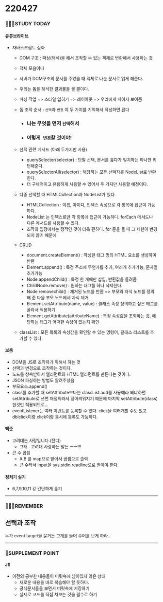 # 220427

### 👨🏼‍🏫STUDY TODAY

#### 유튜브라이브

- 자바스크립트 심화
  - DOM 구조 : 파싱(해석)을 해서 조작할 수 있는 객체로 변환해서 사용하는 것
  
  - 객체 모음이다
  
  - 서버가 DOM구조의 문서를 주었을 때 객체로 나눈 문서로 읽게 해준다.
  
  - 우리는 돔을 해석한 결과물을 볼 뿐이다.
  
  - 파싱 작업 => 스타일 입히기 => 레이아웃 => 우리에게 페이지 보여줌
  
  - 돔 조작 순서 : `선택`과 `변경`  이 두 가지를 기억해서 작성하면 된다
  
    - ### 나는 무엇을 먼저 `선택`해서
  
    - ### 이렇게` 변경`할 것이야!
  
  - 선택 관련 메서드 (아래 두가지만 사용)
  
    - querySelector(selector) : 단일 선택, 문서를 훑다가 일치하는 하나만 리턴해준다.
    - querySelectorAll(selector) : 해당하는 모든 선택자를 NodeList로 반환한다.
    - 더 구체적이고 유용하게 사용할 수 있어서 두 가지만 사용할 예정이다.
  
  - 다중 선택할 때 HTMLCollection과 NodeList가 있다.
  
    - HTMLCollection : 이름, 아이디, 인덱스 속성으로 각 항목에 접근이 가능하다.
    - NodeList 는 인덱스로만 각 항목에 접근이 가능하다. forEach 메서드나 다른 메서드를 사용할 수 있다.
    - 조작의 입장에서는 정적인 것이 더욱 편하다. for 문을 돌 때 그 제한이 변경되지 않기 때문에
  
  - CRUD
  
    - document.createElement() : 작성한 태그 명의 HTML 요소를 생성하여 반환
    - Element.append() : 특정 주소에 무언가를 추가, 여러개 추가가능, 문자열 추가가능
    - Node.appendChild() : 특정 한 개에만 삽입, 반환값을 돌려줌
    - ChildNode.remove() : 원하는 태그를 하나 삭제한다.
    - Node.removechild() : 제거된 노드를 반환 => 부모와 자식 노드를 정의해 준 다음 부모 노드에서 자식 제거
    - Element.setAttribute(name, value) : 클래스 속성 정의하고 싶은 태그를 골라서 적용하기
    - Element.getAttribute(attributeName) : 특정 속성값을 조회하는 것, 해당하는  태그가 어떠한 속성이 있는지 확인
  
  - classList : 모든 목록의 속성값을 확인할 수 있는 명령어, 클래스 리스트를 추가할 수 있다.



#### 보충

- DOM을 JS로 조작하기 위해서 하는 것
- 선택과 변경으로 조작하는 것이다.
- 노드를 상속받아서 엘리먼트와 HTML 엘리먼트를 만든다는 것이다.
- JSON 파싱하는 방법도 알려주셨음
- 부모요소.append()
- class를 추가할 때 setAttribute보다는 classList.add를 사용해라 왜냐하면 setAttribute로 쓰면 재정의라서 덮어씌워지기 때문에 마지막 setAttribute(class)한것만 적용되므로...
- eventListener는 여러 이벤트를 등록할 수 있다. click을 여러개할 수도 있고 dblclick이랑 click이랑 동시에 등록도 가능하다.



#### 백준

- 고려대는 사랑입니다.(잔디)
  - 그래.. 고려대 사랑하든 말든 ㅡㅡ!!!
- 큰 수 곱셈
  - A,B 를 map으로 받아서 곱셈으로 출력
  - 큰 수라서 input을 sys.stdin.readline으로 받아야 한다.



#### 정처기 실기

- 6,7,9,10,11 강 간단하게 훑기

---

### 💆🏼‍♂️REMEMBER

## 선택과 조작

누가 event.target을 묻거든 고개를 들어 주어를 보게 하라...

---

### 💫SUPPLEMENT POINT

#### JS

- 이전의 공부한 내용들이 머릿속에 남아있지 않은 상태
  - 새로운 내용을 바로 복습해야 할 듯하다.
  - 공식문서들을 보면서 머릿속에 저장하기
  - 실제로 코드를 직접 쳐보는 것을 필수로 하기
